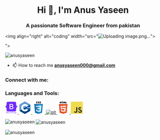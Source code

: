 
<h1 align="center">Hi 👋, I'm Anus Yaseen</h1>
<h3 align="center">A passionate Software Engineer from pakistan</h3>

<img align="right" alt="coding" width="src="![Uploading image.png…]()">



">

<p align="left"> <img src="https://komarev.com/ghpvc/?username=anusyaseen&label=Profile%20views&color=0e75b6&style=flat" alt="anusyaseen" /> </p>

- 📫 How to reach me **anusyaseen000@gmail.com**

<h3 align="left">Connect with me:</h3>
<p align="left">
</p>

<h3 align="left">Languages and Tools:</h3>
<p align="left"> <a href="https://getbootstrap.com" target="_blank" rel="noreferrer"> <img src="https://raw.githubusercontent.com/devicons/devicon/master/icons/bootstrap/bootstrap-plain-wordmark.svg" alt="bootstrap" width="40" height="40"/> </a> <a href="https://www.w3schools.com/cpp/" target="_blank" rel="noreferrer"> <img src="https://raw.githubusercontent.com/devicons/devicon/master/icons/cplusplus/cplusplus-original.svg" alt="cplusplus" width="40" height="40"/> </a> <a href="https://www.w3schools.com/css/" target="_blank" rel="noreferrer"> <img src="https://raw.githubusercontent.com/devicons/devicon/master/icons/css3/css3-original-wordmark.svg" alt="css3" width="40" height="40"/> </a> <a href="https://git-scm.com/" target="_blank" rel="noreferrer"> <img src="https://www.vectorlogo.zone/logos/git-scm/git-scm-icon.svg" alt="git" width="40" height="40"/> </a> <a href="https://www.w3.org/html/" target="_blank" rel="noreferrer"> <img src="https://raw.githubusercontent.com/devicons/devicon/master/icons/html5/html5-original-wordmark.svg" alt="html5" width="40" height="40"/> </a> <a href="https://developer.mozilla.org/en-US/docs/Web/JavaScript" target="_blank" rel="noreferrer"> <img src="https://raw.githubusercontent.com/devicons/devicon/master/icons/javascript/javascript-original.svg" alt="javascript" width="40" height="40"/> </a> </p>

<p><img align="left" src="https://github-readme-stats.vercel.app/api/top-langs?username=anusyaseen&show_icons=true&locale=en&layout=compact" alt="anusyaseen" /></p>

<p>&nbsp;<img align="center" src="https://github-readme-stats.vercel.app/api?username=anusyaseen&show_icons=true&locale=en" alt="anusyaseen" /></p>

<p><img align="center" src="https://github-readme-streak-stats.herokuapp.com/?user=anusyaseen&" alt="anusyaseen" /></p>
